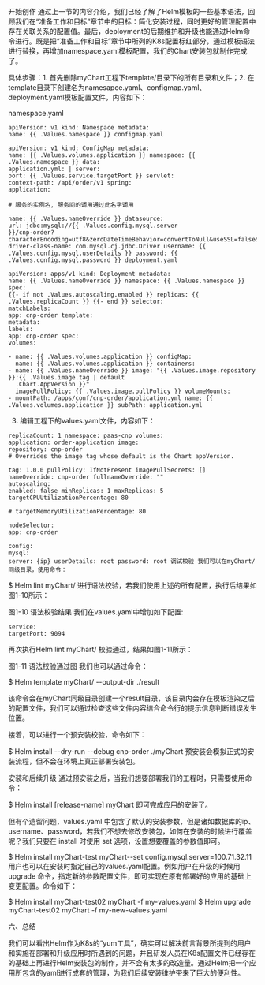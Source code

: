 开始创作
通过上一节的内容介绍，我们已经了解了Helm模板的一些基本语法，回顾我们在“准备工作和目标”章节中的目标：简化安装过程，同时更好的管理配置中存在关联关系的配置值。最后，deployment的后期维护和升级也能通过Helm命令进行。既是把“准备工作和目标”章节中所列的K8s配置标红部分，通过模板语法进行替换，再增加namespace.yaml模板配置，我们的Chart安装包就制作完成了。

具体步骤：1. 首先删除myChart工程下template/目录下的所有目录和文件；2. 在template目录下创建名为namesapce.yaml、configmap.yaml、deployment.yaml模板配置文件，内容如下：

namespace.yaml
````
apiVersion: v1 kind: Namespace metadata:
name: {{ .Values.namespace }} configmap.yaml

apiVersion: v1 kind: ConfigMap metadata:
name: {{ .Values.volumes.application }} namespace: {{ .Values.namespace }} data:
application.yml: | server:
port: {{ .Values.service.targetPort }} servlet:
context-path: /api/order/v1 spring:
application:

# 服务的实例名, 服务间的调用通过此名字调用

name: {{ .Values.nameOverride }} datasource:
url: jdbc:mysql://{{ .Values.config.mysql.server
}}/cnp-order?characterEncoding=utf8&zeroDateTimeBehavior=convertToNull&useSSL=false&useJDBCCompliantTimezoneShift=true&useLegacyDatetimeCode=false&serverTimezone=GMT%2B8&nullCatalogMeansCurrent=true&allowPublicKeyRetrieval=true
driver-class-name: com.mysql.cj.jdbc.Driver username: {{ .Values.config.mysql.userDetails }} password: {{
.Values.config.mysql.password }} deployment.yaml

apiVersion: apps/v1 kind: Deployment metadata:
name: {{ .Values.nameOverride }} namespace: {{ .Values.namespace }} spec:
{{- if not .Values.autoscaling.enabled }} replicas: {{ .Values.replicaCount }} {{- end }} selector:
matchLabels:
app: cnp-order template:
metadata:
labels:
app: cnp-order spec:
volumes:

- name: {{ .Values.volumes.application }} configMap:
  name: {{ .Values.volumes.application }} containers:
- name: {{ .Values.nameOverride }} image: "{{ .Values.image.repository }}:{{ .Values.image.tag | default
  .Chart.AppVersion }}"
  imagePullPolicy: {{ .Values.image.pullPolicy }} volumeMounts:
- mountPath: /apps/conf/cnp-order/application.yml name: {{ .Values.volumes.application }} subPath: application.yml
````
3. 编辑工程下的values.yaml文件，内容如下：
````
replicaCount: 1 namespace: paas-cnp volumes:
application: order-application image:
repository: cnp-order
# Overrides the image tag whose default is the Chart appVersion.

tag: 1.0.0 pullPolicy: IfNotPresent imagePullSecrets: []
nameOverride: cnp-order fullnameOverride: ""
autoscaling:
enabled: false minReplicas: 1 maxReplicas: 5 targetCPUUtilizationPercentage: 80

# targetMemoryUtilizationPercentage: 80

nodeSelector:
app: cnp-order

config:
mysql:
server: {ip} userDetails: root password: root 调试校验 我们可以在myChart/同级目录，使用命令：
````
$ Helm lint myChart/ 进行语法校验，若我们使用上述的所有配置，执行后结果如图1-10所示：

图1-10 语法校验结果 我们在values.yaml中增加如下配置:
````
service:
targetPort: 9094
````
再次执行Helm lint myChart/ 校验通过，结果如图1-11所示：

图1-11 语法校验通过图 我们也可以通过命令：

$ Helm template myChart/ --output-dir ./result

该命令会在myChart同级目录创建一个result目录，该目录内会存在模板渲染之后的配置文件，我们可以通过检查这些文件内容结合命令行的提示信息判断错误发生位置。

接着，可以进行一个预安装校验，命令如下：

$ Helm install --dry-run --debug cnp-order ./myChart 预安装会模拟正式的安装流程，但不会在环境上真正部署安装包。

安装和后续升级 通过预安装之后，当我们想要部署我们的工程时，只需要使用命令：

$ Helm install [release-name] myChart 即可完成应用的安装了。

但有个遗留问题，values.yaml 中包含了默认的安装参数，但是诸如数据库的ip、username、password，若我们不想去修改安装包，如何在安装的时候进行覆盖呢？我们只要在 install 时使用 set
选项，设置想要覆盖的参数值即可。

$ Helm install myChart-test myChart--set config.mysql.server=100.71.32.11 用户也可以在安装时指定自己的values.yaml配置。例如用户在升级的时候用
upgrade 命令，指定新的参数配置文件，即可实现在原有部署好的应用的基础上变更配置。命令如下：

$ Helm install myChart-test02 myChart -f my-values.yaml $ Helm upgrade myChart-test02 myChart -f my-new-values.yaml

六、总结

我们可以看出Helm作为K8s的“yum工具”，确实可以解决前言背景所提到的用户和实施在部署和升级应用时所遇到的问题，并且研发人员在K8s配置文件已经存在的基础上再进行Helm安装包的制作，并不会有太多的改造量。通过Helm把一个应用所包含的yaml进行成套的管理，为我们后续安装维护带来了巨大的便利性。


